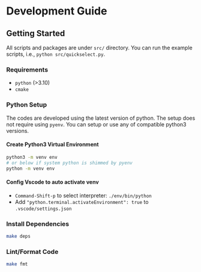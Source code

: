 # Development Guide

## Getting Started

All scripts and packages are under `src/` directory. You can run the example scripts, i.e., `python src/quickselect.py`.

### Requirements
* `python` (>3.10)
* `cmake`

### Python Setup

The codes are developed using the latest version of python.
The setup does not require using `pyenv`. You can setup or use any of compatible python3 versions.

#### Create Python3 Virtual Environment

```sh
python3 -m venv env
# or below if system python is shimmed by pyenv
python -m venv env
```

#### Config Vscode to auto activate venv

* `Command-Shift-p` to select interpreter: `./env/bin/python`
* Add `"python.terminal.activateEnvironment": true` to `.vscode/settings.json`

### Install Dependencies

```sh
make deps
```

### Lint/Format Code

```sh
make fmt
```
